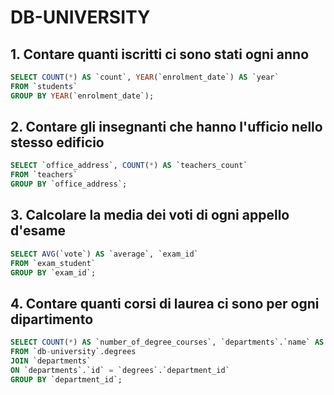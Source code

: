 # DB-UNIVERSITY

## 1. Contare quanti iscritti ci sono stati ogni anno

```SQL
SELECT COUNT(*) AS `count`, YEAR(`enrolment_date`) AS `year`
FROM `students`
GROUP BY YEAR(`enrolment_date`);
```

## 2. Contare gli insegnanti che hanno l'ufficio nello stesso edificio

```SQL
SELECT `office_address`, COUNT(*) AS `teachers_count`
FROM `teachers`
GROUP BY `office_address`;
```

## 3. Calcolare la media dei voti di ogni appello d'esame

```SQL
SELECT AVG(`vote`) AS `average`, `exam_id`
FROM `exam_student`
GROUP BY `exam_id`;
```

## 4. Contare quanti corsi di laurea ci sono per ogni dipartimento

```SQL
SELECT COUNT(*) AS `number_of_degree_courses`, `departments`.`name` AS `department_name`
FROM `db-university`.degrees
JOIN `departments`
ON `departments`.`id` = `degrees`.`department_id`
GROUP BY `department_id`;
```
